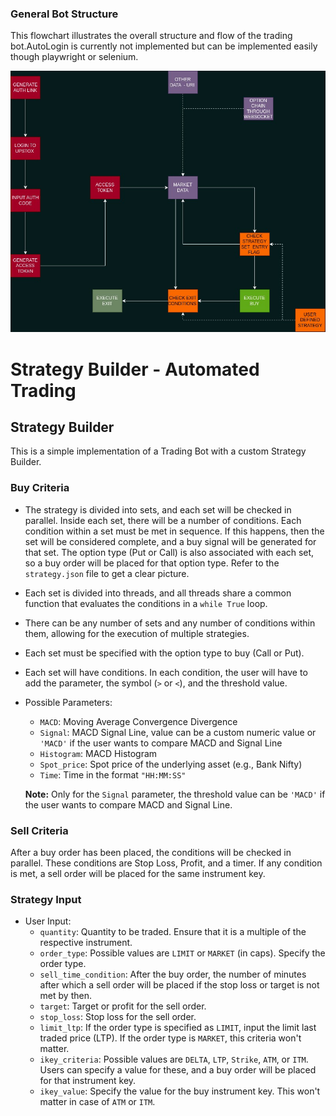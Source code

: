### General Bot Structure
This flowchart illustrates the overall structure and flow of the trading bot.AutoLogin is currently not implemented but can be implemented easily though playwright or selenium.

![General Bot Structure](General%20Bot%20Structure.jpg)


# Strategy Builder - Automated Trading

## Strategy Builder

This is a simple implementation of a Trading Bot with a custom Strategy Builder.

### Buy Criteria

- The strategy is divided into sets, and each set will be checked in parallel. Inside each set, there will be a number of conditions. Each condition within a set must be met in sequence. If this happens, then the set will be considered complete, and a buy signal will be generated for that set. The option type (Put or Call) is also associated with each set, so a buy order will be placed for that option type. Refer to the `strategy.json` file to get a clear picture.

- Each set is divided into threads, and all threads share a common function that evaluates the conditions in a `while True` loop.

- There can be any number of sets and any number of conditions within them, allowing for the execution of multiple strategies.

- Each set must be specified with the option type to buy (Call or Put).

- Each set will have conditions. In each condition, the user will have to add the parameter, the symbol (`>` or `<`), and the threshold value.

- Possible Parameters:
  - `MACD`: Moving Average Convergence Divergence
  - `Signal`: MACD Signal Line, value can be a custom numeric value or `'MACD'` if the user wants to compare MACD and Signal Line
  - `Histogram`: MACD Histogram
  - `Spot_price`: Spot price of the underlying asset (e.g., Bank Nifty)
  - `Time`: Time in the format `"HH:MM:SS"`

  **Note:** Only for the `Signal` parameter, the threshold value can be `'MACD'` if the user wants to compare MACD and Signal Line.

### Sell Criteria

After a buy order has been placed, the conditions will be checked in parallel. These conditions are Stop Loss, Profit, and a timer. If any condition is met, a sell order will be placed for the same instrument key.

### Strategy Input

- User Input:
  - `quantity`: Quantity to be traded. Ensure that it is a multiple of the respective instrument.
  - `order_type`: Possible values are `LIMIT` or `MARKET` (in caps). Specify the order type.
  - `sell_time_condition`: After the buy order, the number of minutes after which a sell order will be placed if the stop loss or target is not met by then.
  - `target`: Target or profit for the sell order.
  - `stop_loss`: Stop loss for the sell order.
  - `limit_ltp`: If the order type is specified as `LIMIT`, input the limit last traded price (LTP). If the order type is `MARKET`, this criteria won't matter.
  - `ikey_criteria`: Possible values are `DELTA`, `LTP`, `Strike`, `ATM`, or `ITM`. Users can specify a value for these, and a buy order will be placed for that instrument key.
  - `ikey_value`: Specify the value for the buy instrument key. This won't matter in case of `ATM` or `ITM`.

